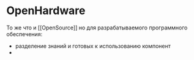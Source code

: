 # OpenHardware
То же что и [[OpenSource]] но для разрабатываемого программного обеспечения:
- разделение знаний и готовых к использованию компонент
- 